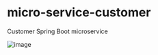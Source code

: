 # micro-service-customer
Customer Spring Boot microservice

![image](https://github.com/JPSSouza/micro-service-customer/assets/20976819/dd1321b4-563e-41a2-9830-443a12aa50a3)


